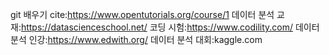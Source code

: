 git 배우기 cite:https://www.opentutorials.org/course/1
데이터 분석 교재:https://datascienceschool.net/
코딩 시험:https://www.codility.com/
데이터 분석 인강:https://www.edwith.org/
데이터 분석 대회:kaggle.com



